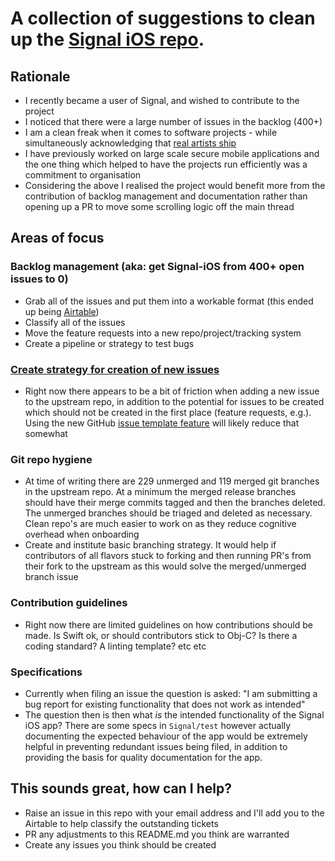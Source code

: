 # A collection of suggestions to clean up the [Signal iOS repo](https://github.com/signalapp/Signal-iOS).

## Rationale
* I recently became a user of Signal, and wished to contribute to the project
* I noticed that there were a large number of issues in the backlog (400+)
* I am a clean freak when it comes to software projects - while simultaneously acknowledging that [real artists ship](https://www.folklore.org/StoryView.py?story=Real_Artists_Ship.txt)
* I have previously worked on large scale secure mobile applications and the one thing which helped to have the projects run efficiently was a commitment to organisation
* Considering the above I realised the project would benefit more from the contribution of backlog management and documentation rather than opening up a PR to move some scrolling logic off the main thread

## Areas of focus
### Backlog management (aka: get Signal-iOS from 400+ open issues to 0)
* Grab all of the issues and put them into a workable format (this ended up being [Airtable](https://airtable.com/shrMaRrnrQCzxoNs8))
* Classify all of the issues 
* Move the feature requests into a new repo/project/tracking system
* Create a pipeline or strategy to test bugs

### [Create strategy for creation of new issues](https://github.com/tomj/signal-ios-issues/issues/1)
* Right now there appears to be a bit of friction when adding a new issue to the upstream repo, in addition to the potential for issues to be created which should not be created in the first place (feature requests, e.g.).  Using the new GitHub [issue template feature](https://help.github.com/en/articles/about-issue-and-pull-request-templates#issue-templates) will likely reduce that somewhat

### Git repo hygiene
* At time of writing there are 229 unmerged and 119 merged git branches in the upstream repo.  At a minimum the merged release branches should have their merge commits tagged and then the branches deleted.  The unmerged branches should be triaged and deleted as necessary.  Clean repo's are much easier to work on as they reduce cognitive overhead when onboarding
* Create and institute basic branching strategy.  It would help if contributors of all flavors stuck to forking and then running PR's from their fork to the upstream as this would solve the merged/unmerged branch issue

### Contribution guidelines
* Right now there are limited guidelines on how contributions should be made.  Is Swift ok, or should contributors stick to Obj-C?  Is there a coding standard?  A linting template?  etc etc

### Specifications
* Currently when filing an issue the question is asked: "I am submitting a bug report for existing functionality that does not work as intended"
* The question then is then what _is_ the intended functionality of the Signal iOS app?  There are some specs in `Signal/test` however actually documenting the expected behaviour of the app would be extremely helpful in preventing redundant issues being filed, in addition to providing the basis for quality documentation for the app.

## This sounds great, how can I help?
* Raise an issue in this repo with your email address and I'll add you to the Airtable to help classify the outstanding tickets
* PR any adjustments to this README.md you think are warranted
* Create any issues you think should be created
